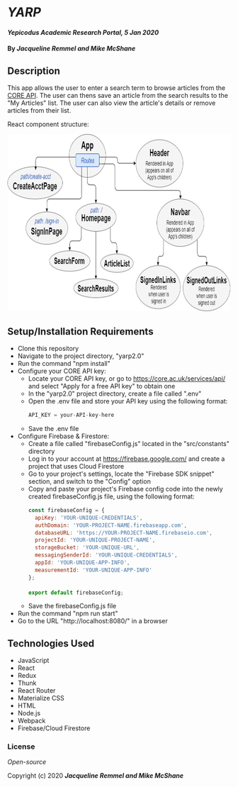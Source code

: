 # _YARP_

#### _Yepicodus Academic Research Portal, 5 Jan 2020_

#### By _**Jacqueline Remmel and Mike McShane**_

## Description

This app allows the user to enter a search term to browse articles from the <a href="https://core.ac.uk/" target="_blank">CORE API</a>. The user can thens save an article from the search results to the "My Articles" list. The user can also view the article's details or remove articles from their list.

React component structure:

<img src="yarp-react-components.png"
     alt="Diagram of YARP react components"
     style="float: center" 
     height= "400" /> 

## Setup/Installation Requirements

* Clone this repository
* Navigate to the project directory, "yarp2.0"
* Run the command "npm install"
* Configure your CORE API key:
  * Locate your CORE API key, or go to https://core.ac.uk/services/api/ and select "Apply for a free API key" to obtain one
  * In the "yarp2.0" project directory, create a file called ".env"
  * Open the .env file and store your API key using the following format:
    ```javascript
    API_KEY = your-API-key-here
    ```
  * Save the .env file
* Configure Firebase & Firestore:
  * Create a file called "firebaseConfig.js" located in the "src/constants" directory
  * Log in to your account at https://firebase.google.com/ and create a project that uses Cloud Firestore
  * Go to your project's settings, locate the "Firebase SDK snippet" section, and switch to the "Config" option
  * Copy and paste your project's Firebase config code into the newly created firebaseConfig.js file, using the following format:
    ```javascript
    const firebaseConfig = {
      apiKey: 'YOUR-UNIQUE-CREDENTIALS',
      authDomain: 'YOUR-PROJECT-NAME.firebaseapp.com',
      databaseURL: 'https://YOUR-PROJECT-NAME.firebaseio.com',
      projectId: 'YOUR-UNIQUE-PROJECT-NAME',
      storageBucket: 'YOUR-UNIQUE-URL',
      messagingSenderId: 'YOUR-UNIQUE-CREDENTIALS',
      appId: 'YOUR-UNIQUE-APP-INFO',
      measurementId: 'YOUR-UNIQUE-APP-INFO'
    };

    export default firebaseConfig;
    ```
  * Save the firebaseConfig.js file
* Run the command "npm run start"
* Go to the URL "http://localhost:8080/" in a browser

## Technologies Used

* JavaScript
* React
* Redux
* Thunk
* React Router
* Materialize CSS
* HTML
* Node.js
* Webpack
* Firebase/Cloud Firestore

### License

*Open-source*

Copyright (c) 2020 **_Jacqueline Remmel and Mike McShane_**